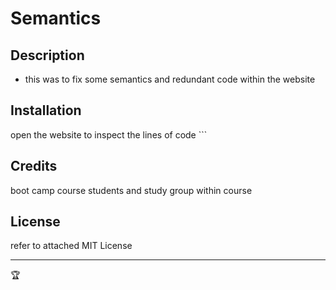 # Semantics

## Description

- this was to fix some semantics and redundant code within the website

## Installation

open the website to inspect the lines of code
    ```
## Credits

boot camp course 
students and study group within course

## License

refer to attached MIT License

---

🏆 
